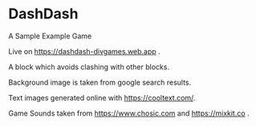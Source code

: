 # DashDash

A Sample Example Game

Live on https://dashdash-divgames.web.app .

A block which avoids clashing with other blocks.

Background image is taken from google search results.

Text images generated online with https://cooltext.com/.

Game Sounds taken from https://www.chosic.com and https://mixkit.co .
